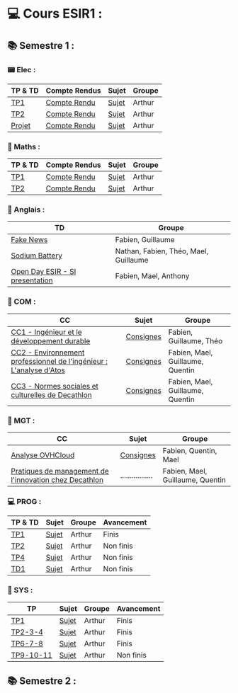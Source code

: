 # 💻 Cours ESIR1 :
## 📚 Semestre 1 :

### 📟 Elec :
| TP & TD                                                         | Compte Rendus                                                                                                           | Sujet                                                                                                                 | Groupe |
|-----------------------------------------------------------------|-------------------------------------------------------------------------------------------------------------------------|-----------------------------------------------------------------------------------------------------------------------|--------|
| [TP1](https://github.com/Yami-ESIR1/ESIR1-ELEC-TP1)             | [Compte Rendu](https://github.com/Yami-ESIR1/ESIR1-ELEC-TP1/blob/master/TP1_ELEC_ALLAIN_BRIEND.pdf)                     | [Sujet](https://github.com/Yami-ESIR1/ESIR1-ELEC-TP1/blob/master/TP_Interation%20%C3%A9lectronique%20logiciel.pdf)    | Arthur |
| [TP2](https://github.com/Yami-ESIR1/ESIR1-ELEC-TP2)             | [Compte Rendu](https://github.com/Yami-ESIR1/ESIR1-ELEC-TP2/blob/master/ALLAIN_Arthur_BRIEND_Romain_TP2_ELEC.pdf)       | [Sujet](https://github.com/Yami-ESIR1/ESIR1-ELEC-TP2/blob/master/TP_Interation%20%C3%A9lectronique%20logiciel.pdf)    | Arthur |
| [Projet](https://github.com/yami2200/pong-arduino-oscilloscope) | [Compte Rendu](https://github.com/Yami-ESIR1/ESIR1-ELEC-PROJET/blob/master/ALLAIN_Arthur_BRIEND_Romain_ELEC_PROJET.pdf) | [Sujet](https://github.com/Yami-ESIR1/ESIR1-ELEC-PROJET/blob/master/TP_Interation%20%C3%A9lectronique%20logiciel.pdf) | Arthur |

### 🎲 Maths :
| TP & TD                                              | Compte Rendus                                                                                                       | Sujet                                                                                       | Groupe |
|------------------------------------------------------|---------------------------------------------------------------------------------------------------------------------|---------------------------------------------------------------------------------------------|--------|
| [TP1](https://github.com/Yami-ESIR1/ESIR1-MATHS-TP1) | [Compte Rendu](https://github.com/Yami-ESIR1/ESIR1-MATHS-TP1/blob/master/Arthur_ALLAIN_Romain_BRIEND_TP1_MATHS.pdf) | [Sujet](https://github.com/Yami-ESIR1/ESIR1-MATHS-TP1/blob/master/TP%20Eq%20Diff.pdf)       | Arthur |
| [TP2](https://github.com/Yami-ESIR1/ESIR1-MATHS-TP2) | [Compte Rendu](https://github.com/Yami-ESIR1/ESIR1-MATHS-TP2/blob/master/ALLAIN_Arthur_BRIEND_Romain_TP2_MATHS.pdf) | [Sujet](https://github.com/Yami-ESIR1/ESIR1-MATHS-TP2/blob/master/Ennonc%C3%A9es_TP_CM.pdf) | Arthur |

### 📣 Anglais :

| TD                                                                                                                                           | Groupe                                |
|----------------------------------------------------------------------------------------------------------------------------------------------|---------------------------------------|
| [Fake News](https://github.com/Yami-ESIR1/ESIR1-ANG1/blob/master/Fake%20New%20Diapo.pdf)                                                     | Fabien, Guillaume                     |
| [Sodium Battery](https://github.com/Yami-ESIR1/ESIR1-ANG1/blob/master/Sodium%20Battery%20Diapo.pdf)                                          | Nathan, Fabien, Théo, Mael, Guillaume |
| [Open Day ESIR - SI presentation](https://github.com/Yami-ESIR1/ESIR1-ANG1/blob/master/English%20Presentation%20(Informations%20System).pdf) | Fabien, Mael, Anthony                 |

### 📢 COM :
| CC                                                                                                                                 | Sujet                                                                                               | Groupe                           |
|------------------------------------------------------------------------------------------------------------------------------------|-----------------------------------------------------------------------------------------------------|----------------------------------|
| [CC1 - Ingénieur et le développement durable](https://github.com/Yami-ESIR1/ESIR1-COM/blob/master/CC1.pdf)                         | [Consignes](https://github.com/Yami-ESIR1/ESIR1-COM/blob/master/Dossier%20de%20consignes%20CC1.pdf) | Fabien, Guillaume, Théo          |
| [CC2 - Environnement professionnel de l'ingénieur : L'analyse d'Atos](https://github.com/Yami-ESIR1/ESIR1-COM/blob/master/CC2.pdf) | [Consignes](https://github.com/Yami-ESIR1/ESIR1-COM/blob/master/Dossier%20de%20consignes%20CC2.pdf) | Fabien, Mael, Guillaume, Quentin |
| [CC3 - Normes sociales et culturelles de Decathlon](https://github.com/Yami-ESIR1/ESIR1-COM/blob/master/CC3.pdf)                   | [Consignes](https://github.com/Yami-ESIR1/ESIR1-COM/blob/master/Dossier%20de%20consignes%20CC3.pdf) | Fabien, Mael, Guillaume, Quentin |

### 👔 MGT :
| CC                                                                                                                                                                                                             | Sujet                                                                                                             | Groupe                           |
|----------------------------------------------------------------------------------------------------------------------------------------------------------------------------------------------------------------|-------------------------------------------------------------------------------------------------------------------|----------------------------------|
| [Analyse OVHCloud](https://github.com/Yami-ESIR1/ESIR1-COM/blob/master/CC_Management___OVH___Analyse.pdf)                                                                                                      | [Consignes](https://github.com/Yami-ESIR1/ESIR1-COM/blob/master/Evaluation_%20Management%20Strate%CC%81gique.pdf) | Fabien, Quentin, Mael            |
| [Pratiques de management de l'innovation chez Decathlon](https://github.com/Yami-ESIR1/ESIR1-COM/blob/master/CC2_Management_Pratiques_de_management_de_Decathlon_BRIEND_GOARDOU_KERICHARD_LEGRAND_PINAULT.pdf) | .................                                                                                                 | Fabien, Mael, Guillaume, Quentin |

### 💻 PROG :

| TP & TD                                             | Sujet                                                                                           | Groupe | Avancement |
|-----------------------------------------------------|-------------------------------------------------------------------------------------------------|--------|------------|
| [TP1](https://github.com/Yami-ESIR1/ESIR1-PROG-TP1) | [Sujet](https://github.com/Yami-ESIR1/ESIR1-PROG-TP1/blob/master/TP01-rationnel-prog-ESIR.pdf)  | Arthur | Finis      |
| [TP2](https://github.com/Yami-ESIR1/ESIR1-PROG-TP2) | [Sujet](https://github.com/Yami-ESIR1/ESIR1-PROG-TP2/blob/master/TP02-tableau-prog-ESIR.pdf)    | Arthur | Non finis  |
| [TP4](https://github.com/Yami-ESIR1/ESIR1-PROG-TP4) | [Sujet](https://github.com/Yami-ESIR1/ESIR1-PROG-TP4/blob/master/TP04-transports-prog-ESIR.pdf) | Arthur | Non finis  |
| [TD1](https://github.com/Yami-ESIR1/ESIR1-PROG-TD1) | [Sujet](https://github.com/Yami-ESIR1/ESIR1-PROG-TD1/blob/master/TD01-file-prog-ESIR.pdf)       | Arthur | Non finis  |

### 💾 SYS :
| TP                                                             | Sujet                                                                                                    | Groupe | Avancement |
|----------------------------------------------------------------|----------------------------------------------------------------------------------------------------------|--------|------------|
| [TP1](https://github.com/Yami-ESIR1/ESIR1-SYS-TP1)             | [Sujet](https://github.com/Yami-ESIR1/ESIR1-SYS-TP1/blob/master/ESIR_SYS1_TP_Unix_1_v2021b.pdf)          | Arthur | Finis      |
| [TP2-3-4](https://github.com/Yami-ESIR1/ESIR1-SYS-TP3-4-5)     | [Sujet](https://github.com/Yami-ESIR1/ESIR1-SYS-TP3-4-5/blob/master/ESIR_SYS1_TP_Unix_2_3_4_v2021d2.pdf) | Arthur | Finis      |
| [TP6-7-8](https://github.com/Yami-ESIR1/ESIR1-SYS-TP6-7-8)     | [Sujet](https://github.com/Yami-ESIR1/ESIR1-SYS-TP6-7-8/blob/master/ESIR_SYS1_TP_ASM_6_7_8_v2021.pdf)    | Arthur | Finis      |
| [TP9-10-11](https://github.com/Yami-ESIR1/ESIR1-SYS-TP9-10-11) | [Sujet](https://github.com/Yami-ESIR1/ESIR1-SYS-TP9-10-11/blob/master/ESIR_SYS1_TP_C_10_11_12.pdf)       | Arthur | Non finis  |


## 📚 Semestre 2 :